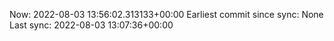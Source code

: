 Now: 2022-08-03 13:56:02.313133+00:00 Earliest commit since sync: None Last sync: 2022-08-03 13:07:36+00:00
